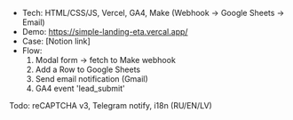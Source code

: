 - Tech: HTML/CSS/JS, Vercel, GA4, Make (Webhook -> Google Sheets -> Email)
- Demo: https://simple-landing-eta.vercal.app/
- Case: [Notion link]
- Flow:
  1. Modal form -> fetch to Make webhook
  2. Add a Row to Google Sheets
  3. Send email notification (Gmail)
  4. GA4 event 'lead_submit'

Todo: reCAPTCHA v3, Telegram notify, i18n (RU/EN/LV)
